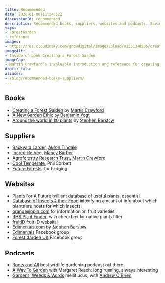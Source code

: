 ```yaml
---
title: Recommended
date: 2020-01-06T11:54:52Z
discussionId: recommended
description: Recommended books, suppliers, websites and podcasts. Saving you time and enlarging your brain 🧠
tags: 
- ForestGarden
- reference
images: 
- https://res.cloudinary.com/growdigital/image/upload/v1551348505/creating-forest-garden-inside.jpg
imageAlt:
- Inside of book Creating a Forest Garden
imageCap:
- Martin Crawford’s invaluable introduction and reference for creating a forest garden
draft: false
aliases: 
- /blog/recommended-books-suppliers/
---
```


## Books

* [Creating a Forest Garden](https://www.agroforestry.co.uk/product/creating-a-forest-garden-2/) by [Martin Crawford](https://facebook.com/agroforestry.co.uk)
* [A New Garden Ethic](https://newsociety.com/Books/N/A-New-Garden-Ethic) by [Benjamin Vogt](https://www.monarchgard.com/benjamin-vogt.html)
* [Around the world in 80 plants](https://permanentpublications.co.uk/port/around-the-world-in-80-plants-an-edible-perennial-vegetable-adventure-for-temperate-climates-by-stephen-barstow/) by [Stephen Barstow](https://mobile.twitter.com/s_barstow)

## Suppliers

* [Backyard Larder](https://backyardlarder.co.uk), [Alison Tindale](https://mobile.twitter.com/backyardlarder) 
* [Incredible Veg](https://www.incrediblevegetables.co.uk/), [Mandy Barber](https://mobile.twitter.com/IncredibleVeg) 
* [Agroforestry Research Trust](https://www.agroforestry.co.uk/), [Martin Crawford](https://facebook.com/agroforestry.co.uk)
* [Cool Temperate](http://www.cooltemperate.co.uk/), Phil Corbett
* [Future Forests](https://futureforests.ie/), for hedging

## Websites

* [Plants For A Future](https://pfaf.org/) brilliant database of useful plants, essential
* [Database of Insects & their Food](https://www.brc.ac.uk/dbif/hosts.aspx) intoxifying amount of info about which plants are hosts for which insects
* [orangepippin.com](https://www.orangepippin.com) for information on fruit varieties
* [RHS Plant Finder](https://www.rhs.org.uk/Plants/Search-Form), with checkbox for native plants filter
* [fruitID](https://www.fruitid.com) fruit ID website!
* [Edimentals.com](http://www.edimentals.com/blog/) by [Stephen Barstow](https://mobile.twitter.com/s_barstow)
* [Edimentals](https://www.facebook.com/groups/273637002647408/) Facebook group
* [Forest Garden UK](https://www.facebook.com/groups/405281259629562/) Facebook group

## Podcasts

* [Roots and All](https://rootsandall.co.uk) best wildlife gardening podcast out there
* [A Way To Garden](https://awaytogarden.com) with Margaret Roach: long running, always interesting
* [Gardens, Weeds & Words](https://www.gardensweedsandwords.com) mellifluous, with [Andrew O’Brien](https://twitter.com/andrewtimothyOB)
